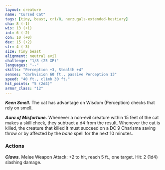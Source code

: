 ```yaml
---
layout: creature
name: "Cursed Cat"
tags: [tiny, beast, cr1/8, nerzugals-extended-bestiary]
cha: 8 (-1)
wis: 13 (+1)
int: 6 (-2)
con: 10 (+0)
dex: 15 (+2)
str: 4 (-3)
size: Tiny beast
alignment: neutral evil
challenge: "1/8 (25 XP)"
languages: "--"
skills: "Perception +3, Stealth +4"
senses: "darkvision 60 ft., passive Perception 13"
speed: "40 ft., climb 30 ft."
hit_points: "5 (2d4)"
armor_class: "12"
---
```


***Keen Smell.*** The cat has advantage on Wisdom
(Perception) checks that rely on smell.

***Aura of Misfortune.*** Whenever a non-evil creature
within 15 feet of the cat makes a skill check, they
subtract a d4 from the result. Whenever the cat is
killed, the creature that killed it must succeed on a
DC 9 Charisma saving throw or by affected by the
<i>bane</i> spell for the next 10 minutes.

### Actions

***Claws.*** Melee Weapon Attack: +2 to hit, reach 5 ft.,
one target. Hit: 2 (1d4) slashing damage.
